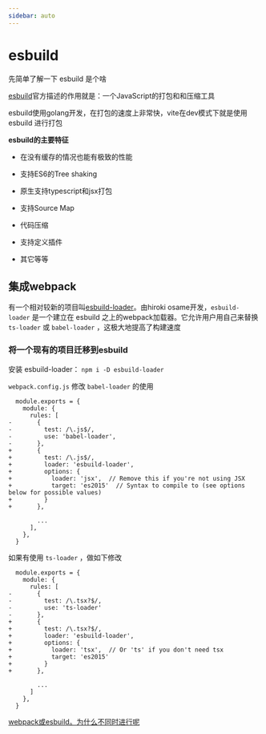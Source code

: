 ```yaml
---
sidebar: auto
---
```


# esbuild

先简单了解一下 esbuild 是个啥 

[esbuild](https://www.breword.com/evanw-esbuild/)官方描述的作用就是：一个JavaScript的打包和和压缩工具

esbuild使用golang开发，在打包的速度上非常快，vite在dev模式下就是使用 esbuild 进行打包

**esbuild的主要特征**

- 在没有缓存的情况也能有极致的性能

- 支持ES6的Tree shaking

- 原生支持typescript和jsx打包

- 支持Source Map

- 代码压缩

- 支持定义插件

- 其它等等

## 集成webpack

有一个相对较新的项目叫[esbuild-loader](https://github.com/privatenumber/esbuild-loader)。由hiroki osame开发，`esbuild-loader` 是一个建立在 esbuild 之上的webpack加载器。它允许用户用自己来替换 `ts-loader` 或 `babel-loader` ，这极大地提高了构建速度

### 将一个现有的项目迁移到esbuild

安装 esbuild-loader： `npm i -D esbuild-loader`

`webpack.config.js` 修改 `babel-loader` 的使用

```
  module.exports = {
    module: {
      rules: [
-       {
-         test: /\.js$/,
-         use: 'babel-loader',
-       },
+       {
+         test: /\.js$/,
+         loader: 'esbuild-loader',
+         options: {
+           loader: 'jsx',  // Remove this if you're not using JSX
+           target: 'es2015'  // Syntax to compile to (see options below for possible values)
+         }
+       },

        ...
      ],
    },
  }

```

如果有使用 `ts-loader` ，做如下修改

```
  module.exports = {
    module: {
      rules: [
-       {
-         test: /\.tsx?$/,
-         use: 'ts-loader'
-       },
+       {
+         test: /\.tsx?$/,
+         loader: 'esbuild-loader',
+         options: {
+           loader: 'tsx',  // Or 'ts' if you don't need tsx
+           target: 'es2015'
+         }
+       },

        ...
      ]
    },
  }

```

[webpack或esbuild。为什么不同时进行呢](https://juejin.cn/post/6977183266986000414)